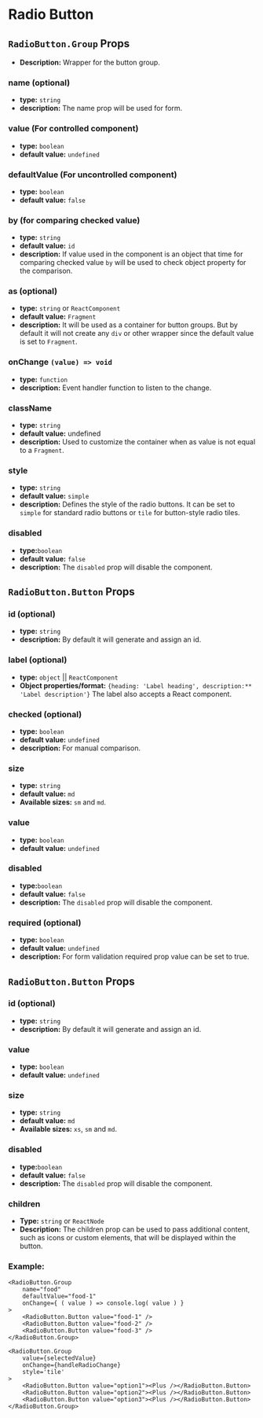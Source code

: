 # Radio Button

## `RadioButton.Group` Props
- **Description:** Wrapper for the button group.  

### name (optional)
- **type:** `string`
- **description:** The name prop will be used for form.

### value (For controlled component)
- **type:** `boolean`
- **default value:** `undefined`

### defaultValue (For uncontrolled component)
- **type:** `boolean`
- **default value:** `false`

### by (for comparing checked value)
- **type:** `string`
- **default value:** `id`
- **description:** If value used in the component is an object that time for comparing checked value `by` will be used to check object property for the comparison.

### as (optional)
- **type:** `string` or `ReactComponent`
- **default value:** `Fragment`
- **description:** It will be used as a container for button groups. But by default it will not create any `div` or other wrapper since the default value is set to `Fragment`.

###	onChange `(value) => void`
- **type:** `function`
- **description:** Event handler function to listen to the change. 

### className
- **type:** `string`
- **default value:** undefined
- **description:** Used to customize the container when as value is not equal to a `Fragment`.

### style
- **type:** `string`
- **default value:** `simple`
- **description:** Defines the style of the radio buttons. It can be set to `simple` for standard radio buttons or `tile` for button-style radio tiles.

### disabled
- **type:**`boolean`
- **default value:** `false`
- **description:** The `disabled` prop will disable the component.

## `RadioButton.Button` Props

### id (optional)
- **type:** `string`
- **description:** By default it will generate and assign an id.

### label (optional)
- **type:** `object` || `ReactComponent`
- **Object properties/format:** `{heading: 'Label heading', description:** 'Label description'}`
The label also accepts a React component.

### checked (optional)
- **type:** `boolean`
- **default value:** `undefined`
- **description:** For manual comparison.

### size
- **type:** `string`
- **default value:** `md`
- **Available sizes:** `sm` and `md`.

### value
- **type:** `boolean`
- **default value:** `undefined`

### disabled
- **type:**`boolean`
- **default value:** `false`
- **description:** The `disabled` prop will disable the component.

### required (optional)
- **type:** `boolean`
- **default value:** `undefined`
- **description:** For form validation required prop value can be set to true.

## `RadioButton.Button` Props

### id (optional)
- **type:** `string`
- **description:** By default it will generate and assign an id.

### value
- **type:** `boolean`
- **default value:** `undefined`

### size
- **type:** `string`
- **default value:** `md`
- **Available sizes:** `xs`, `sm` and `md`.

### disabled
- **type:**`boolean`
- **default value:** `false`
- **description:** The `disabled` prop will disable the component.

### children
- **Type:** `string` or `ReactNode`
- **Description:** The children prop can be used to pass additional content, such as icons or custom elements, that will be displayed within the button.

### Example:

```
<RadioButton.Group
    name="food"
    defaultValue="food-1"
    onChange={ ( value ) => console.log( value ) }
>
    <RadioButton.Button value="food-1" />
    <RadioButton.Button value="food-2" />
    <RadioButton.Button value="food-3" />
</RadioButton.Group>

<RadioButton.Group
    value={selectedValue}   
    onChange={handleRadioChange}
    style='tile'
>
    <RadioButton.Button value="option1"><Plus /></RadioButton.Button>
    <RadioButton.Button value="option2"><Plus /></RadioButton.Button>
    <RadioButton.Button value="option3"><Plus /></RadioButton.Button>
</RadioButton.Group>


```